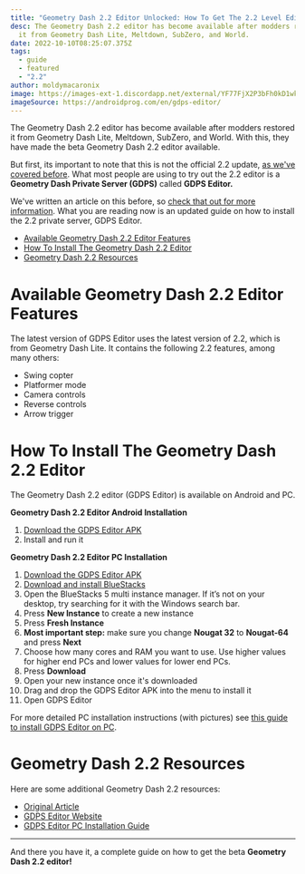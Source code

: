 ```yaml
---
title: "Geometry Dash 2.2 Editor Unlocked: How To Get The 2.2 Level Editor (2022)"
desc: The Geometry Dash 2.2 editor has become available after modders restored
  it from Geometry Dash Lite, Meltdown, SubZero, and World.
date: 2022-10-10T08:25:07.375Z
tags:
  - guide
  - featured
  - "2.2"
author: moldymacaronix
image: https://images-ext-1.discordapp.net/external/YF77FjX2P3bFh0kD1wkWupifrtMCDINjuxgVqVp23RI/https/androidprog.com/wp-content/uploads/2021/09/gdpseditor-1.webp
imageSource: https://androidprog.com/en/gdps-editor/
---
```

The Geometry Dash 2.2 editor has become available after modders restored it from Geometry Dash Lite, Meltdown, SubZero, and World. With this, they have made the beta Geometry Dash 2.2 editor available.

But first, its important to note that this is not the official 2.2 update, [as we've covered before](/posts/how-to-get-the-2-2-editor/). What most people are using to try out the 2.2 editor is a **Geometry Dash Private Server (GDPS)** called **GDPS Editor.**

We've written an article on this before, so [check that out for more information](/posts/how-to-get-the-2-2-editor/). What you are reading now is an updated guide on how to install the 2.2 private server, GDPS Editor.

* [Available Geometry Dash 2.2 Editor Features](#available-geometry-dash-2.2-editor-features)
* [H﻿ow To Install The Geometry Dash 2.2 Editor](#how-to-install-the-geometry-dash-2.2-editor)
* [G﻿eometry Dash 2.2 Resources](#geometry-dash-2.2-resources)

# Available Geometry Dash 2.2 Editor Features

The latest version of GDPS Editor uses the latest version of 2.2, which is from Geometry Dash Lite. It contains the following 2.2 features, among many others:

* Swing copter
* Platformer mode
* Camera controls
* Reverse controls
* Arrow trigger

# How To Install The Geometry Dash 2.2 Editor

The Geometry Dash 2.2 editor (GDPS Editor) is available on Android and PC.

**Geometry Dash 2.2 Editor Android Installation**

1. [Download the GDPS Editor APK](https://gdpseditor.com/os.html)
2. Install and run it

**Geometry Dash 2.2 Editor PC Installation**

1. [Download the GDPS Editor APK](https://gdpseditor.com/os.html)
2. [Download and install BlueStacks](https://www.bluestacks.com/bluestacks-5.html)
3. Open the BlueStacks 5 multi instance manager. If it’s not on your desktop, try searching for it with the Windows search bar.
4. Press **New Instance** to create a new instance
5. Press **Fresh Instance**
6. **Most important step:** make sure you change **Nougat 32** to **Nougat-64** and press **Next**
7. Choose how many cores and RAM you want to use. Use higher values for higher end PCs and lower values for lower end PCs.
8. Press **Download**
9. Open your new instance once it's downloaded
10. Drag and drop the GDPS Editor APK into the menu to install it
11. Open GDPS Editor

For more detailed PC installation instructions (with pictures) see [this guide to install GDPS Editor on PC](https://docs.google.com/document/d/1uBYwMdy4vJ3NrZDHQV2uPXfgVg76Ijo5TQrJR9SeEtU/edit?usp=sharing).

# G﻿eometry Dash 2.2 Resources

Here are some additional Geometry Dash 2.2 resources:

* [Original Article](/posts/how-to-get-the-2-2-editor/)
* [GDPS Editor Website](https://gdpseditor.com/os.html)
* [GDPS Editor PC Installation Guide](https://docs.google.com/document/d/1uBYwMdy4vJ3NrZDHQV2uPXfgVg76Ijo5TQrJR9SeEtU/edit?usp=sharing)

- - -

A﻿nd there you have it, a complete guide on how to get the beta **Geometry Dash 2.2 editor!**